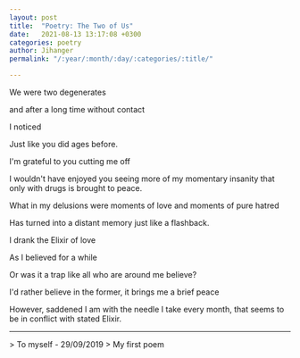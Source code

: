 ```yaml
---
layout: post
title:  "Poetry: The Two of Us"
date:   2021-08-13 13:17:08 +0300
categories: poetry
author: Jihanger
permalink: "/:year/:month/:day/:categories/:title/"

---
```

We were two degenerates

and after a long time without contact

I noticed

Just like you did ages before.

I'm grateful to you cutting me off

I wouldn't have enjoyed you seeing more of my momentary insanity that only with drugs is brought to peace.

What in my delusions were moments of love and moments of pure hatred

Has turned into a distant memory just like a flashback.

I drank the Elixir of love

As I believed for a while

Or was it a trap like all who are around me believe?

I'd rather believe in the former, it brings me a brief peace

However, saddened I am with the needle I take every month, that seems to be in conflict with stated Elixir.

<hr>
>
To myself - 29/09/2019
>
My first poem
